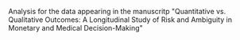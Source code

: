 Analysis for the data appearing in the manuscritp "Quantitative vs. Qualitative Outcomes: A Longitudinal Study of Risk and Ambiguity in Monetary and Medical Decision-Making"
